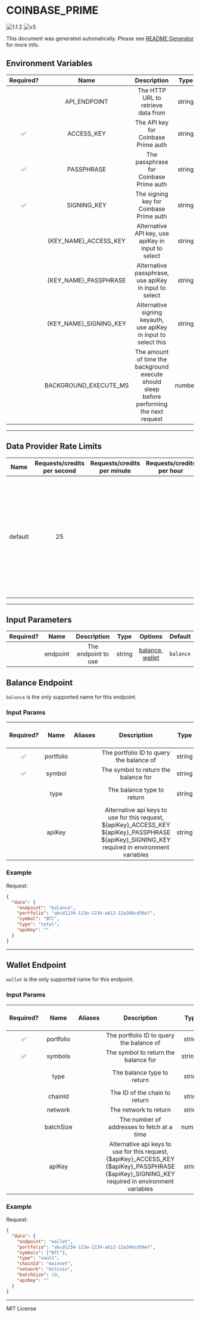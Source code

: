 # COINBASE_PRIME

![1.1.2](https://img.shields.io/github/package-json/v/smartcontractkit/external-adapters-js?filename=packages/sources/coinbase-prime/package.json) ![v3](https://img.shields.io/badge/framework%20version-v3-blueviolet)

This document was generated automatically. Please see [README Generator](../../scripts#readme-generator) for more info.

## Environment Variables

| Required? |          Name           |                                        Description                                        |  Type  | Options |             Default              |
| :-------: | :---------------------: | :---------------------------------------------------------------------------------------: | :----: | :-----: | :------------------------------: |
|           |      API_ENDPOINT       |                            The HTTP URL to retrieve data from                             | string |         | `https://api.prime.coinbase.com` |
|    ✅     |       ACCESS_KEY        |                            The API key for Coinbase Prime auth                            | string |         |                                  |
|    ✅     |       PASSPHRASE        |                          The passphrase for Coinbase Prime auth                           | string |         |                                  |
|    ✅     |       SIGNING_KEY       |                          The signing key for Coinbase Prime auth                          | string |         |                                  |
|           | {KEY_NAME}\_ACCESS_KEY  |                    Alternative API key, use apiKey in input to select                     | string |         |                                  |
|           | {KEY_NAME}\_PASSPHRASE  |                   Alternative passphrase, use apiKey in input to select                   | string |         |                                  |
|           | {KEY_NAME}\_SIGNING_KEY |              Alternative signing keyauth, use apiKey in input to select this              | string |         |                                  |
|           |  BACKGROUND_EXECUTE_MS  | The amount of time the background execute should sleep before performing the next request | number |         |             `10000`              |

---

## Data Provider Rate Limits

|  Name   | Requests/credits per second | Requests/credits per minute | Requests/credits per hour |                                                                   Note                                                                   |
| :-----: | :-------------------------: | :-------------------------: | :-----------------------: | :--------------------------------------------------------------------------------------------------------------------------------------: |
| default |             25              |                             |                           | Using the most restrictive rate limit. Docs: IP address at 100 requests per second (rps). Portfolio ID at 25 rps with a burst of 50 rps. |

---

## Input Parameters

| Required? |   Name   |     Description     |  Type  |                         Options                          |  Default  |
| :-------: | :------: | :-----------------: | :----: | :------------------------------------------------------: | :-------: |
|           | endpoint | The endpoint to use | string | [balance](#balance-endpoint), [wallet](#wallet-endpoint) | `balance` |

## Balance Endpoint

`balance` is the only supported name for this endpoint.

### Input Params

| Required? |   Name    | Aliases |                                                                    Description                                                                     |  Type  |           Options           | Default | Depends On | Not Valid With |
| :-------: | :-------: | :-----: | :------------------------------------------------------------------------------------------------------------------------------------------------: | :----: | :-------------------------: | :-----: | :--------: | :------------: |
|    ✅     | portfolio |         |                                                      The portfolio ID to query the balance of                                                      | string |                             |         |            |                |
|    ✅     |  symbol   |         |                                                        The symbol to return the balance for                                                        | string |                             |         |            |                |
|           |   type    |         |                                                             The balance type to return                                                             | string | `total`, `trading`, `vault` | `total` |            |                |
|           |  apiKey   |         | Alternative api keys to use for this request, ${apiKey}\_ACCESS_KEY ${apiKey}\_PASSPHRASE ${apiKey}\_SIGNING_KEY required in environment variables | string |                             |         |            |                |

### Example

Request:

```json
{
  "data": {
    "endpoint": "balance",
    "portfolio": "abcd1234-123a-1234-ab12-12a34bcd56e7",
    "symbol": "BTC",
    "type": "total",
    "apiKey": ""
  }
}
```

---

## Wallet Endpoint

`wallet` is the only supported name for this endpoint.

### Input Params

| Required? |   Name    | Aliases |                                                                    Description                                                                    |   Type   |                     Options                     |  Default  | Depends On | Not Valid With |
| :-------: | :-------: | :-----: | :-----------------------------------------------------------------------------------------------------------------------------------------------: | :------: | :---------------------------------------------: | :-------: | :--------: | :------------: |
|    ✅     | portfolio |         |                                                     The portfolio ID to query the balance of                                                      |  string  |                                                 |           |            |                |
|    ✅     |  symbols  |         |                                                       The symbol to return the balance for                                                        | string[] |                                                 |           |            |                |
|           |   type    |         |                                                            The balance type to return                                                             |  string  | `trading`, `vault`, `wallet_type_other`, `web3` |  `vault`  |            |                |
|           |  chainId  |         |                                                           The ID of the chain to return                                                           |  string  |              `mainnet`, `testnet`               | `mainnet` |            |                |
|           |  network  |         |                                                               The network to return                                                               |  string  |                                                 | `bitcoin` |            |                |
|           | batchSize |         |                                                    The number of addresses to fetch at a time                                                     |  number  |                                                 |   `100`   |            |                |
|           |  apiKey   |         | Alternative api keys to use for this request, {$apiKey}_ACCESS_KEY {$apiKey}\_PASSPHRASE {$apiKey}\_SIGNING_KEY required in environment variables |  string  |                                                 |           |            |                |

### Example

Request:

```json
{
  "data": {
    "endpoint": "wallet",
    "portfolio": "abcd1234-123a-1234-ab12-12a34bcd56e7",
    "symbols": ["BTC"],
    "type": "vault",
    "chainId": "mainnet",
    "network": "bitcoin",
    "batchSize": 10,
    "apiKey": ""
  }
}
```

---

MIT License
